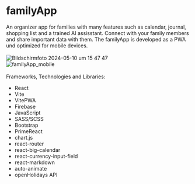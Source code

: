 # familyApp

An organizer app for families with many features such as calendar, journal, shopping list and a trained AI assisstant. Connect with your family members and share important data with them. The familyApp is developed as a PWA und optimized for mobile devices.
<br>
<br>
![Bildschirmfoto 2024-05-10 um 15 47 47](https://github.com/mikemeyer186/familyApp/assets/112903209/34e13e52-ced5-4fa0-b6dd-4bcbd690b6df)
<br>
![familyApp_mobile](https://github.com/mikemeyer186/familyApp/assets/112903209/33e322c0-3265-47f9-b05c-af82c747e8e9)
<br>
<br>
Frameworks, Technologies and Libraries:
- React
- Vite
- VitePWA
- Firebase
- JavaScript
- SASS/SCSS
- Bootstrap
- PrimeReact
- chart.js
- react-router
- react-big-calendar
- react-currency-input-field
- react-markdown
- auto-animate
- openHolidays API
